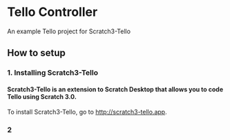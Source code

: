 # Tello Controller
An example Tello project for Scratch3-Tello

## How to setup
### 1. Installing Scratch3-Tello
#### Scratch3-Tello is an extension to Scratch Desktop that allows you to code Tello using Scratch 3.0.
To install Scratch3-Tello, go to http://scratch3-tello.app.
### 2
